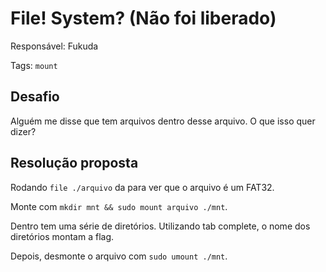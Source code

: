# File! System? (Não foi liberado)

Responsável: Fukuda

Tags: `mount`

## Desafio

Alguém me disse que tem arquivos dentro desse arquivo. O que isso quer dizer?

## Resolução proposta

Rodando `file ./arquivo` da para ver que o arquivo é um FAT32.

Monte com `mkdir mnt && sudo mount arquivo ./mnt`.

Dentro tem uma série de diretórios. Utilizando tab complete, o nome dos diretórios montam a flag.

Depois, desmonte o arquivo com `sudo umount ./mnt`.
